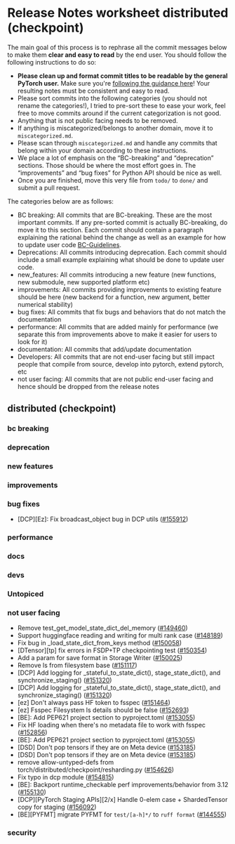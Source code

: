 
# Release Notes worksheet distributed (checkpoint)

The main goal of this process is to rephrase all the commit messages below to make them **clear and easy to read** by the end user. You should follow the following instructions to do so:

* **Please clean up and format commit titles to be readable by the general PyTorch user.** Make sure you're [following the guidance here](https://docs.google.com/document/d/14OmgGBr1w6gl1VO47GGGdwrIaUNr92DFhQbY_NEk8mQ/edit)! Your resulting notes must be consistent and easy to read.
* Please sort commits into the following categories (you should not rename the categories!), I tried to pre-sort these to ease your work, feel free to move commits around if the current categorization is not good.
* Anything that is not public facing needs to be removed.
* If anything is miscategorized/belongs to another domain, move it to `miscategorized.md`.
* Please scan through `miscategorized.md` and handle any commits that belong within your domain according to these instructions.
* We place a lot of emphasis on the “BC-breaking” and “deprecation” sections. Those should be where the most effort goes in. The “improvements” and “bug fixes” for Python API should be nice as well.
* Once you are finished, move this very file from `todo/` to `done/` and submit a pull request.

The categories below are as follows:

* BC breaking: All commits that are BC-breaking. These are the most important commits. If any pre-sorted commit is actually BC-breaking, do move it to this section. Each commit should contain a paragraph explaining the rational behind the change as well as an example for how to update user code [BC-Guidelines](https://docs.google.com/document/d/14OmgGBr1w6gl1VO47GGGdwrIaUNr92DFhQbY_NEk8mQ/edit#heading=h.a9htwgvvec1m).
* Deprecations: All commits introducing deprecation. Each commit should include a small example explaining what should be done to update user code.
* new_features: All commits introducing a new feature (new functions, new submodule, new supported platform etc)
* improvements: All commits providing improvements to existing feature should be here (new backend for a function, new argument, better numerical stability)
* bug fixes: All commits that fix bugs and behaviors that do not match the documentation
* performance: All commits that are added mainly for performance (we separate this from improvements above to make it easier for users to look for it)
* documentation: All commits that add/update documentation
* Developers: All commits that are not end-user facing but still impact people that compile from source, develop into pytorch, extend pytorch, etc
* not user facing: All commits that are not public end-user facing and hence should be dropped from the release notes

## distributed (checkpoint)
### bc breaking
### deprecation
### new features
### improvements
### bug fixes
- [DCP][Ez]: Fix broadcast_object bug in DCP utils ([#155912](https://github.com/pytorch/pytorch/pull/155912))
### performance
### docs
### devs
### Untopiced
### not user facing
- Remove test_get_model_state_dict_del_memory  ([#149460](https://github.com/pytorch/pytorch/pull/149460))
- Support huggingface reading and writing for multi rank case ([#148189](https://github.com/pytorch/pytorch/pull/148189))
- Fix bug in _load_state_dict_from_keys method ([#150058](https://github.com/pytorch/pytorch/pull/150058))
- [DTensor][tp] fix errors in FSDP+TP checkpointing test ([#150354](https://github.com/pytorch/pytorch/pull/150354))
- Add a param for save format in Storage Writer ([#150025](https://github.com/pytorch/pytorch/pull/150025))
- Remove ls from filesystem base ([#151117](https://github.com/pytorch/pytorch/pull/151117))
- [DCP] Add logging for _stateful_to_state_dict(), stage_state_dict(), and synchronize_staging() ([#151320](https://github.com/pytorch/pytorch/pull/151320))
- [DCP] Add logging for _stateful_to_state_dict(), stage_state_dict(), and synchronize_staging() ([#151320](https://github.com/pytorch/pytorch/pull/151320))
- [ez] Don't always pass HF token to fsspec ([#151464](https://github.com/pytorch/pytorch/pull/151464))
- [ez] Fsspec Filesystem ls details should be false ([#152693](https://github.com/pytorch/pytorch/pull/152693))
- [BE]: Add PEP621 project section to pyproject.toml ([#153055](https://github.com/pytorch/pytorch/pull/153055))
- Fix HF loading when there's no metadata file to work with fsspec ([#152856](https://github.com/pytorch/pytorch/pull/152856))
- [BE]: Add PEP621 project section to pyproject.toml ([#153055](https://github.com/pytorch/pytorch/pull/153055))
- [DSD] Don't pop tensors if they are on Meta device ([#153185](https://github.com/pytorch/pytorch/pull/153185))
- [DSD] Don't pop tensors if they are on Meta device ([#153185](https://github.com/pytorch/pytorch/pull/153185))
- remove allow-untyped-defs from torch/distributed/checkpoint/resharding.py ([#154626](https://github.com/pytorch/pytorch/pull/154626))
- Fix typo in dcp module ([#154815](https://github.com/pytorch/pytorch/pull/154815))
- [BE]: Backport runtime_checkable perf improvements/behavior from 3.12 ([#155130](https://github.com/pytorch/pytorch/pull/155130))
- [DCP][PyTorch Staging APIs][2/x] Handle 0-elem case + ShardedTensor copy for staging ([#156092](https://github.com/pytorch/pytorch/pull/156092))
- [BE][PYFMT] migrate PYFMT for `test/[a-h]*/` to `ruff format` ([#144555](https://github.com/pytorch/pytorch/pull/144555))
### security
